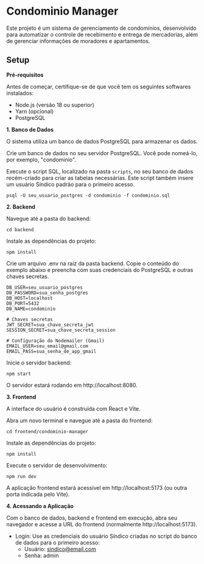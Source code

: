# Condominio Manager

Este projeto é um sistema de gerenciamento de condomínios, desenvolvido para automatizar o controle de recebimento e entrega de mercadorias, além de gerenciar informações de moradores e apartamentos.

## Setup


**Pré-requisitos**

Antes de começar, certifique-se de que você tem os seguintes softwares instalados:

* Node.js (versão 18 ou superior)
* Yarn (opcional)
* PostgreSQL

**1. Banco de Dados**

O sistema utiliza um banco de dados PostgreSQL para armazenar os dados.

Crie um banco de dados no seu servidor PostgreSQL. Você pode nomeá-lo, por exemplo, "condominio".

Execute o script SQL, localizado na pasta `scripts`, no seu banco de dados recém-criado para criar as tabelas necessárias. Este script também insere um usuário Síndico padrão para o primeiro acesso.

```
psql -U seu_usuario_postgres -d condominio -f condominio.sql
```


**2. Backend**


Navegue até a pasta do backend:

```
cd backend
```

Instale as dependências do projeto:

```
npm install
```

Crie um arquivo .env na raiz da pasta backend. Copie o conteúdo do exemplo abaixo e preencha com suas credenciais do PostgreSQL e outras chaves secretas.

```
DB_USER=seu_usuario_postgres
DB_PASSWORD=sua_senha_postgres
DB_HOST=localhost
DB_PORT=5432
DB_NAME=condominio

# Chaves secretas
JWT_SECRET=sua_chave_secreta_jwt
SESSION_SECRET=sua_chave_secreta_session

# Configuração do Nodemailer (Gmail)
EMAIL_USER=seu_email@gmail.com
EMAIL_PASS=sua_senha_de_app_gmail
```

Inicie o servidor backend:
``` 
npm start
```
O servidor estará rodando em http://localhost:8080.

**3. Frontend**

A interface do usuário é construída com React e Vite.

Abra um novo terminal e navegue até a pasta do frontend:
    
```
cd frontend/condominio-manager
```

Instale as dependências do projeto:
```
npm install
```

Execute o servidor de desenvolvimento:
```
npm run dev
```

A aplicação frontend estará acessível em http://localhost:5173 (ou outra porta indicada pelo Vite).

**4. Acessando a Aplicação**

Com o banco de dados, backend e frontend em execução, abra seu navegador e acesse a URL do frontend (normalmente http://localhost:5173).

* Login: Use as credenciais do usuário Síndico criadas no script do banco de dados para o primeiro acesso:
    * Usuário: sindico@email.com
    * Senha: admin